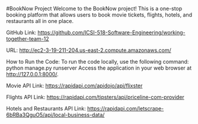 #BookNow Project
Welcome to the BookNow project! This is a one-stop booking platform that allows users to book movie tickets, flights, hotels, and restaurants all in one place.

GitHub Link:
https://github.com/ICSI-518-Software-Engineering/working-together-team-12

URL:
http://ec2-3-19-211-204.us-east-2.compute.amazonaws.com/

How to Run the Code:
To run the code locally, use the following command: python manage.py runserver
Access the application in your web browser at http://127.0.0.1:8000/.

Movie API Link:
https://rapidapi.com/apidojo/api/flixster

Flights API Link:
https://rapidapi.com/tipsters/api/priceline-com-provider

Hotels and Restaurants API Link:
https://rapidapi.com/letscrape-6bRBa3QguO5/api/local-business-data/
